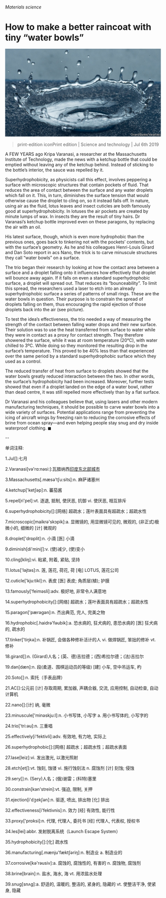 ###### Materials science

# How to make a better raincoat with tiny “water bowls” 

![image](images/20190706_STP501.jpg) 

> print-edition iconPrint edition | Science and technology | Jul 6th 2019 

A FEW YEARS ago Kripa Varanasi, a researcher at the Massachusetts Institute of Technology, made the news with a ketchup bottle that could be emptied without leaving any of the ketchup behind. Instead of sticking to the bottle’s interior, the sauce was repelled by it. 

Superhydrophobicity, as physicists call this effect, involves peppering a surface with microscopic structures that contain pockets of fluid. That reduces the area of contact between the surface and any water droplets which fall on it. This, in turn, diminishes the surface tension that would otherwise cause the droplet to cling on, so it instead falls off. In nature, using air as the fluid, lotus leaves and insect cuticles are both famously good at superhydrophobicity. In lotuses the air pockets are created by minute lumps of wax. In insects they are the result of tiny hairs. Dr Varanasi’s ketchup bottle improved even on these paragons, by replacing the air with an oil. 

His latest surface, though, which is even more hydrophobic than the previous ones, goes back to tinkering not with the pockets’ contents, but with the surface’s geometry. As he and his colleagues Henri-Louis Girard and Dan Soto report in  acs Nano, the trick is to carve minuscule structures they call “water bowls” on a surface. 

The trio began their research by looking at how the contact area between a surface and a droplet falling onto it influences how effectively that droplet will bounce away again. If it falls on even a standard superhydrophobic surface, a droplet will spread out. That reduces its “bounceability”. To limit this spread, the researchers used a laser to etch into an already superhydrophobic surface a series of patterns of small rings. These are the water bowls in question. Their purpose is to constrain the spread of droplets falling on them, thus encouraging the rapid ejection of those droplets back into the air (see picture). 

To test the idea’s effectiveness, the trio needed a way of measuring the strength of the contact between falling water drops and their new surface. Their solution was to use the heat transferred from surface to water while they were in contact as a proxy for contact strength. They therefore showered the surface, while it was at room temperature (20°C), with water chilled to 3ºC. While doing so they monitored the resulting drop in the surface’s temperature. This proved to be 40% less than that experienced over the same period by a standard superhydrophobic surface which they used as a control. 

The reduced transfer of heat from surface to droplets showed that the water bowls greatly reduced interaction between the two. In other words, the surface’s hydrophobicity had been increased. Moreover, further tests showed that even if a droplet landed on the edge of a water bowl, rather than dead centre, it was still repelled more effectively than by a flat surface. 

Dr Varanasi and his colleagues believe that, using lasers and other modern manufacturing techniques, it should be possible to carve water bowls into a wide variety of surfaces. Potential applications range from preventing the icing of aircraft wings by freezing rain to reducing the corrosive effects of brine from ocean spray—and even helping people stay snug and dry inside waterproof clothing. ◼ 

-- 

 单词注释:

1.Jul[]:七月 

2.Varanasi[vә'rɑ:nәsi:]:瓦腊纳西[印度东北部城市](旧称贝拿勒斯) 

3.Massachusetts[.mæsә'tʃu:sits]:n. 麻萨诸塞州 

4.ketchup['ketʃәp]:n. 蕃茄酱 

5.repel[ri'pel]:vt. 逐退, 抵制, 使厌恶, 抗御 vi. 使厌恶, 相互排斥 

6.superhydrophobicity[]:[网络] 超疏水；莲叶表面具有超疏水；超疏水性 

7.microscopic[maikrә'skɔpik]:a. 显微镜的, 用显微镜可见的, 微观的, (非正式)极微小的, 细微的 [计] 微观的 

8.droplet['drɒplit]:n. 小滴 [医] 小滴 

9.diminish[di'miniʃ]:v. (使)减少, (使)变小 

10.cling[kliŋ]:vi. 粘紧, 附着, 紧贴, 坚持 

11.lotus['lәjtәs]:n. 莲, 莲花, 荷花, 荷 [电] LOTUS, 莲花公司 

12.cuticle['kju:tikl]:n. 表皮 [医] 表皮; 角质层(植); 护膜 

13.famously['feimәsli]:adv. 极好地, 非常令人满意地 

14.superhydrophobicity[]:[网络] 超疏水；莲叶表面具有超疏水；超疏水性 

15.paragon['pærәgәn]:n. 杰出典范, 完人, 完美之物 

16.hydrophobic[.haidrә'fәubik]:a. 恐水病的, 狂犬病的, 患恐水病的 [医] 狂犬病的, 疏水的 

17.tinker['tiŋkә]:n. 补锅匠, 会做各种修补活计的人 vi. 做焊锅匠, 笨拙的修补 vt. 修补 

18.girard[]:n. (Girard)人名；(英、德)吉拉德；(西)希拉尔德；(法)吉拉尔 

19.dan[dæn]:n. 段(柔道、围棋运动员的等级) [建] 小车, 空中吊运车, 杓 

20.Soto[]:n. 索托（手表品牌） 

21.AC[]:公元前 [计] 存取周期, 累加器, 声耦合器, 交流, 应用控制, 自动检查, 自动计算机 

22.nano[]:[计] 纳, 毫微 

23.minuscule['minәskju:l]:n. 小书写体, 小写字 a. 用小书写体的, 小写字的 

24.trio['tri:әu]:n. 三重唱 

25.effectively[i'fektivli]:adv. 有效地, 有力地, 实际上 

26.superhydrophobic[]:[网络] 超疏水；超疏水性；超疏水表面 

27.lase[leiz]:vi. 发出激光, 以激光照射 

28.etch[etʃ]:vt. 蚀刻, 蚀镂 vi. 施行蚀刻法 n. 腐蚀剂 [计] 刻蚀; 侵蚀 

29.sery[]:n. (Sery)人名；(俄)谢雷；(科特)塞里 

30.constrain[kәn'strein]:vt. 强迫, 限制, 关押 

31.ejection[i'dʒekʃәn]:n. 驱逐, 喷出, 排出物 [化] 排出 

32.effectiveness[i'fektivnis]:n. 效力 [经] 有效性, 能行性 

33.proxy['prɒksi]:n. 代理, 代理人, 委托书 [经] 代理人, 代表权, 授权书 

34.les[lei]:abbr. 发射脱离系统（Launch Escape System） 

35.hydrophobicity[]:[化] 疏水性 

36.manufacturing[.mænju'fæktʃәriŋ]:n. 制造业 a. 制造业的 

37.corrosive[kә'rәusiv]:a. 腐蚀的, 腐蚀性的, 有害的 n. 腐蚀物, 腐蚀剂 

38.brine[brain]:n. 盐水, 海水, 海 vt. 用浓盐水处理 

39.snug[snʌg]:a. 舒适的, 温暖的, 整洁的, 紧身的, 隐藏的 vt. 使整洁干净, 使紧身, 隐藏 


